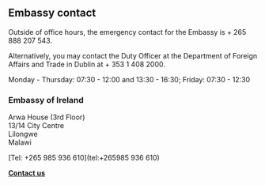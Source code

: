 ## Embassy contact

Outside of office hours, the emergency contact for the Embassy is + 265 888 207 543.

Alternatively, you may contact the Duty Officer at the Department of Foreign Affairs and Trade in Dublin at + 353 1 408 2000.

Monday - Thursday: 07:30 - 12:00 and 13:30 - 16:30; Friday: 07:30 - 12:30

### Embassy of Ireland

Arwa House (3rd Floor)   
13/14 City Centre   
Lilongwe   
Malawi

[Tel: +265 985 936 610](tel:+265985 936 610)

[**Contact us**](/en/malawi/lilongwe/contact/)